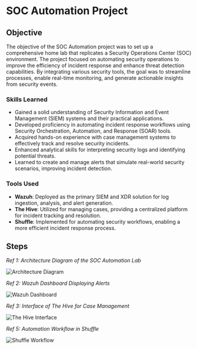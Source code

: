 # SOC Automation Project

## Objective

The objective of the SOC Automation project was to set up a comprehensive home lab that replicates a Security Operations Center (SOC) environment. The project focused on automating security operations to improve the efficiency of incident response and enhance threat detection capabilities. By integrating various security tools, the goal was to streamline processes, enable real-time monitoring, and generate actionable insights from security events.

### Skills Learned

- Gained a solid understanding of Security Information and Event Management (SIEM) systems and their practical applications.
- Developed proficiency in automating incident response workflows using Security Orchestration, Automation, and Response (SOAR) tools.
- Acquired hands-on experience with case management systems to effectively track and resolve security incidents.
- Enhanced analytical skills for interpreting security logs and identifying potential threats.
- Learned to create and manage alerts that simulate real-world security scenarios, improving incident detection.

### Tools Used

- **Wazuh**: Deployed as the primary SIEM and XDR solution for log ingestion, analysis, and alert generation.
- **The Hive**: Utilized for managing cases, providing a centralized platform for incident tracking and resolution.
- **Shuffle**: Implemented for automating security workflows, enabling a more efficient incident response process.

## Steps

*Ref 1: Architecture Diagram of the SOC Automation Lab*

![Architecture Diagram](https://github.com/user-attachments/assets/6b2d3115-90a2-4877-a6c2-ac4308ec89d4)

*Ref 2: Wazuh Dashboard Displaying Alerts*

![Wazuh Dashboard](https://github.com/user-attachments/assets/5921d19d-e4ab-4c30-9e4e-e80896b3dd7b)

*Ref 3: Interface of The Hive for Case Management*

![The Hive Interface](https://github.com/user-attachments/assets/6636ea93-64c4-45f5-a317-40a1d4eb15bb)

*Ref 5: Automation Workflow in Shuffle*

![Shuffle Workflow](https://github.com/user-attachments/assets/415b206d-9c25-4099-bd75-d21b4bbb0913)
